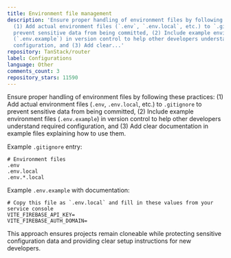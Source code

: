 ```yaml
---
title: Environment file management
description: 'Ensure proper handling of environment files by following these practices:
  (1) Add actual environment files (`.env`, `.env.local`, etc.) to `.gitignore` to
  prevent sensitive data from being committed, (2) Include example environment files
  (`.env.example`) in version control to help other developers understand required
  configuration, and (3) Add clear...'
repository: TanStack/router
label: Configurations
language: Other
comments_count: 3
repository_stars: 11590
---
```


Ensure proper handling of environment files by following these practices: (1) Add actual environment files (`.env`, `.env.local`, etc.) to `.gitignore` to prevent sensitive data from being committed, (2) Include example environment files (`.env.example`) in version control to help other developers understand required configuration, and (3) Add clear documentation in example files explaining how to use them.

Example `.gitignore` entry:
```
# Environment files
.env
.env.local
.env.*.local
```

Example `.env.example` with documentation:
```
# Copy this file as `.env.local` and fill in these values from your service console
VITE_FIREBASE_API_KEY=
VITE_FIREBASE_AUTH_DOMAIN=
```

This approach ensures projects remain cloneable while protecting sensitive configuration data and providing clear setup instructions for new developers.